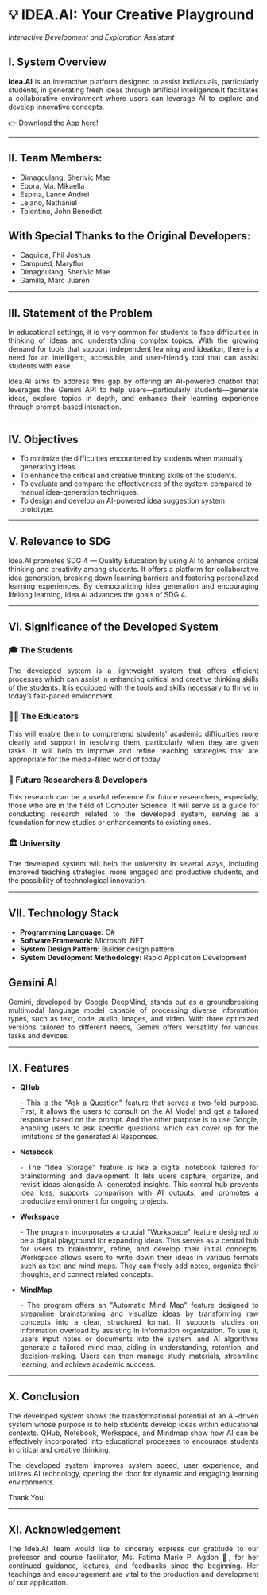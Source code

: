 # 💡 IDEA.AI: Your Creative Playground
_Interactive Development and Exploration Assistant_


## I. System Overview

<p align="justify"><strong>Idea.AI</strong> is an interactive platform designed to assist individuals, particularly students, in generating fresh ideas through artificial intelligence.It facilitates a collaborative environment where users can leverage AI to explore and develop innovative concepts.</p>

👉 [Download the App here!](https://drive.google.com/drive/u/1/folders/1JvOqooKC-B-Qq9rbWJcoc64LmKh7Swrz)

---

## II. Team Members:
- Dimagculang, Sherivic Mae 
- Ebora, Ma. Mikaella 
- Espina, Lance Andrei 
- Lejano, Nathaniel 
- Tolentino, John Benedict 

## With Special Thanks to the Original Developers:
- Caguicla, Fhil Joshua
- Campued, Maryflor
- Dimagculang, Sherivic Mae
- Gamilla, Marc Juaren

---

## III. Statement of the Problem 

<p align="justify">In educational settings, it is very common for students to face difficulties in thinking of ideas and understanding complex topics. With the growing demand for tools that support independent learning and ideation, there is a need for an intelligent, accessible, and user-friendly tool that can assist students with ease.</p>

<p align="justify">Idea.AI aims to address this gap by offering an AI-powered chatbot that leverages the Gemini API to help users—particularly students—generate ideas, explore topics in depth, and enhance their learning experience through prompt-based interaction.</p>

---

## IV. Objectives 

- To minimize the difficulties encountered by students when manually generating ideas.
- To enhance the critical and creative thinking skills of the students.
- To evaluate and compare the effectiveness of the system compared to manual idea-generation techniques.
- To design and develop an AI-powered idea suggestion system prototype.

---

## V. Relevance to SDG

<p align="justify"> Idea.AI promotes SDG 4 — Quality Education by using AI to enhance critical thinking and creativity among students. It offers a platform for collaborative idea generation, breaking down learning barriers and fostering personalized learning experiences. By democratizing idea generation and encouraging lifelong learning, Idea.AI advances the goals of SDG 4.</p>

---

## VI. Significance of the Developed System 

### 🎓 The Students 
<p align="justify">The developed system is a lightweight system that offers efficient processes which can assist in enhancing critical and creative thinking skills of the students. It is equipped with the tools and skills necessary to thrive in today’s fast-paced environment.</p>

### 👩‍🏫 The Educators 
<p align="justify">This will enable them to comprehend students' academic difficulties more clearly and support in resolving them, particularly when they are given tasks. It will help to improve and refine teaching strategies that are appropriate for the media-filled world of today.</p>

### 🧪 Future Researchers & Developers 
<p align="justify">This research can be a useful reference for future researchers, especially, those who are in the field of Computer Science. It will serve as a guide for conducting research related to the developed system, serving as a foundation for new studies or enhancements to existing ones.</p>

### 🏛️ University 
<p align="justify">The developed system will help the university in several ways, including improved teaching strategies, more engaged and productive students, and the possibility of technological innovation.</p>

---

## VII. Technology Stack 

- **Programming Language:** C#
- **Software Framework:** Microsoft .NET
- **System Design Pattern:** Builder design pattern
- **System Development Methodology:** Rapid Application Development

## Gemini AI 

<p align="justify">Gemini, developed by Google DeepMind, stands out as a groundbreaking multimodal language model capable of processing diverse information types, such as text, code, audio, images, and video. With three optimized versions tailored to different needs, Gemini offers versatility for various tasks and devices.</p>

---

## IX. Features

- **QHub**
  <p align="justify">- This is the "Ask a Question" feature that serves a two-fold purpose. First, it allows the users to consult on the AI Model and get a tailored response based on the prompt. And the other purpose is to use Google, enabling users to ask specific questions which can cover up for the limitations of the generated AI Responses.</p>
- **Notebook**
  <p align="justify">- The "Idea Storage" feature is like a digital notebook tailored for brainstorming and development. It lets users capture, organize, and revisit ideas alongside AI-generated insights. This central hub prevents idea loss, supports comparison with AI outputs, and promotes a productive environment for ongoing projects.</p>
- **Workspace**
  <p align="justify">- The program incorporates a crucial "Workspace" feature designed to be a digital playground for expanding ideas. This serves as a central hub for users to brainstorm, refine, and develop their initial concepts. Workspace allows users to write down their ideas in various formats such as text and mind maps. They can freely add notes, organize their thoughts, and connect related concepts.</p>
- **MindMap**
  <p align="justify">- The program offers an "Automatic Mind Map" feature designed to streamline brainstorming and visualize ideas by transforming raw concepts into a clear, structured format. It supports studies on information overload by assisting in information organization. To use it, users input notes or documents into the system, and AI algorithms generate a tailored mind map, aiding in understanding, retention, and decision-making. Users can then manage study materials, streamline learning, and achieve academic success.</p>

---

## X. Conclusion 

<p align="justify">The developed system shows the transformational potential of an AI-driven system whose purpose is to help students develop ideas within educational contexts. QHub, Notebook, Workspace, and Mindmap show how AI can be effectively incorporated into educational processes to encourage students in critical and creative thinking.</p>

<p align="justify">The developed system improves system speed, user experience, and utilizes AI technology, opening the door for dynamic and engaging learning environments.</p>
Thank You! 

---

## XI. Acknowledgement
<p align="justify">The Idea.AI Team would like to sincerely express our gratitude to our professor and course facilitator, Ms. Fatima Marie P. Agdon 🌸,  for her continued guidance, lectures, and feedbacks since the beginning. Her teachings and encouragement are vital to the production and development of our application.</p>
